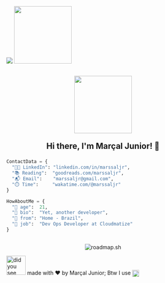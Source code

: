 ![](https://hit.yhype.me/github/profile?user_id=62912704)
<img src="https://wakatime.com/badge/user/7753a337-89e7-4141-98fe-bb69ef306766.svg?style=flat" width="150px" />
<h2 align="center">
  <img src="https://www.gnu.org/graphics/meditate.svg" width="150px"/>
  <p>
  Hi there, I'm Marçal Junior! 👋
  </p>
</h2>


```py
ContactData = {
  "👨‍💻 LinkedIn": "linkedin.com/in/marssaljr",
  "📚 Reading":  "goodreads.com/marssaljr",
  "📬 Email":    "marssaljr@gmail.com",
  "⏱️ Time":     "wakatime.com/@marssaljr"
}

HowAboutMe = {
  "👨‍ age":  21,
  "📜 bio":  "Yet, another developer",
  "🏡 from": "Home - Brazil",
  "📝 job":  "Dev Ops Developer at Cloudmatize"
}
```

##

<!--<img src="https://github-readme-stats.vercel.app/api/wakatime?username=marssaljr&layout=compact&theme=prussian">-->
<center>
  <img src="https://api.roadmap.sh/v1-badge/tall/658da54aae22c12523ecbd16?variant=dark" alt="roadmap.sh"/>
</center>


<img alt="did you see this man?" src="https://64.media.tumblr.com/de51cadfb499610defe1898a360df88d/tumblr_mn58l6qyTu1qdxgpro7_1280.png" width="50px"/> made with ❤️ by Marçal Junior; Btw I use <img align="center" alt="Vim" width="18px" src="https://cdn.jsdelivr.net/gh/devicons/devicon/icons/vim/vim-original.svg" />
